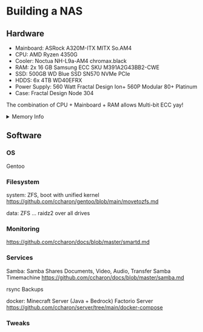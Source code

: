 # Building a NAS

## Hardware

- Mainboard: ASRock A320M-ITX MITX So.AM4
- CPU: AMD Ryzen 4350G
- Cooler: Noctua NH-L9a-AM4 chromax.black
- RAM: 2x 16 GB Samsung ECC SKU M391A2G43BB2-CWE 
- SSD: 500GB WD Blue SSD SN570 NVMe PCIe
- HDDS: 6x 4TB WD40EFRX 
- Power Supply: 560 Watt Fractal Design Ion+ 560P Modular 80+ Platinum
- Case: Fractal Design Node 304

The combination of CPU + Mainboard + RAM allows Multi-bit ECC yay! 

<details>
  <summary>Memory Info</summary>
  
  ```bash
  # dmidecode -t memory
# dmidecode 3.4
Getting SMBIOS data from sysfs.
SMBIOS 3.3.0 present.

Handle 0x000C, DMI type 16, 23 bytes
Physical Memory Array
	Location: System Board Or Motherboard
	Use: System Memory
	Error Correction Type: Multi-bit ECC
	Maximum Capacity: 128 GB
	Error Information Handle: 0x000B
	Number Of Devices: 2

Handle 0x0013, DMI type 17, 92 bytes
Memory Device
	Array Handle: 0x000C
	Error Information Handle: 0x0012
	Total Width: 72 bits
	Data Width: 64 bits
	Size: 16 GB
	Form Factor: DIMM
	Set: None
	Locator: DIMM 0
	Bank Locator: P0 CHANNEL A
	Type: DDR4
	Type Detail: Synchronous Unbuffered (Unregistered)
	Speed: 3200 MT/s
	Manufacturer: Samsung
	Serial Number: 034EF530
	Asset Tag: Not Specified
	Part Number: M391A2G43BB2-CWE    
	Rank: 1
	Configured Memory Speed: 3200 MT/s
	Minimum Voltage: 1.2 V
	Maximum Voltage: 1.2 V
	Configured Voltage: 1.2 V
	Memory Technology: DRAM
	Memory Operating Mode Capability: Volatile memory
	Firmware Version: Unknown
	Module Manufacturer ID: Bank 1, Hex 0xCE
	Module Product ID: Unknown
	Memory Subsystem Controller Manufacturer ID: Unknown
	Memory Subsystem Controller Product ID: Unknown
	Non-Volatile Size: None
	Volatile Size: 16 GB
	Cache Size: None
	Logical Size: None

Handle 0x0016, DMI type 17, 92 bytes
Memory Device
	Array Handle: 0x000C
	Error Information Handle: 0x0015
	Total Width: 72 bits
	Data Width: 64 bits
	Size: 16 GB
	Form Factor: DIMM
	Set: None
	Locator: DIMM 0
	Bank Locator: P0 CHANNEL B
	Type: DDR4
	Type Detail: Synchronous Unbuffered (Unregistered)
	Speed: 3200 MT/s
	Manufacturer: Samsung
	Serial Number: 030D142C
	Asset Tag: Not Specified
	Part Number: M391A2G43BB2-CWE    
	Rank: 1
	Configured Memory Speed: 3200 MT/s
	Minimum Voltage: 1.2 V
	Maximum Voltage: 1.2 V
	Configured Voltage: 1.2 V
	Memory Technology: DRAM
	Memory Operating Mode Capability: Volatile memory
	Firmware Version: Unknown
	Module Manufacturer ID: Bank 1, Hex 0xCE
	Module Product ID: Unknown
	Memory Subsystem Controller Manufacturer ID: Unknown
	Memory Subsystem Controller Product ID: Unknown
	Non-Volatile Size: None
	Volatile Size: 16 GB
	Cache Size: None
	Logical Size: None
  ```
</details>


## Software

### OS
Gentoo

### Filesystem
system: ZFS, boot with unified kernel
https://github.com/ccharon/gentoo/blob/main/movetozfs.md

data: ZFS ... raidz2 over all drives

### Monitoring
https://github.com/ccharon/docs/blob/master/smartd.md

### Services
Samba: 
Samba Shares Documents, Video, Audio, Transfer
Samba Timemachine
https://github.com/ccharon/docs/blob/master/samba.md


rsync Backups

docker: 
Minecraft Server (Java + Bedrock)
Factorio Server
https://github.com/ccharon/server/tree/main/docker-compose

### Tweaks


